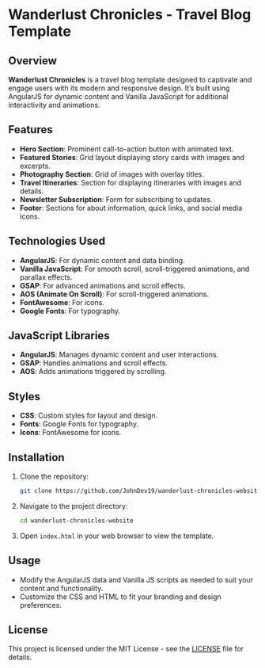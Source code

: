 # Wanderlust Chronicles - Travel Blog Template

## Overview

**Wanderlust Chronicles** is a travel blog template designed to captivate and engage users with its modern and responsive design. It’s built using AngularJS for dynamic content and Vanilla JavaScript for additional interactivity and animations.

## Features

- **Hero Section**: Prominent call-to-action button with animated text.
- **Featured Stories**: Grid layout displaying story cards with images and excerpts.
- **Photography Section**: Grid of images with overlay titles.
- **Travel Itineraries**: Section for displaying itineraries with images and details.
- **Newsletter Subscription**: Form for subscribing to updates.
- **Footer**: Sections for about information, quick links, and social media icons.

## Technologies Used

- **AngularJS**: For dynamic content and data binding.
- **Vanilla JavaScript**: For smooth scroll, scroll-triggered animations, and parallax effects.
- **GSAP**: For advanced animations and scroll effects.
- **AOS (Animate On Scroll)**: For scroll-triggered animations.
- **FontAwesome**: For icons.
- **Google Fonts**: For typography.

## JavaScript Libraries

- **AngularJS**: Manages dynamic content and user interactions.
- **GSAP**: Handles animations and scroll effects.
- **AOS**: Adds animations triggered by scrolling.

## Styles

- **CSS**: Custom styles for layout and design.
- **Fonts**: Google Fonts for typography.
- **Icons**: FontAwesome for icons.

## Installation

1. Clone the repository:
   ```bash
   git clone https://github.com/JohnDev19/wanderlust-chronicles-website.git
   ```
2. Navigate to the project directory:
   ```bash
   cd wanderlust-chronicles-website
   ```
3. Open `index.html` in your web browser to view the template.

## Usage

- Modify the AngularJS data and Vanilla JS scripts as needed to suit your content and functionality.
- Customize the CSS and HTML to fit your branding and design preferences.

## License

This project is licensed under the MIT License - see the [LICENSE](LICENSE) file for details.

